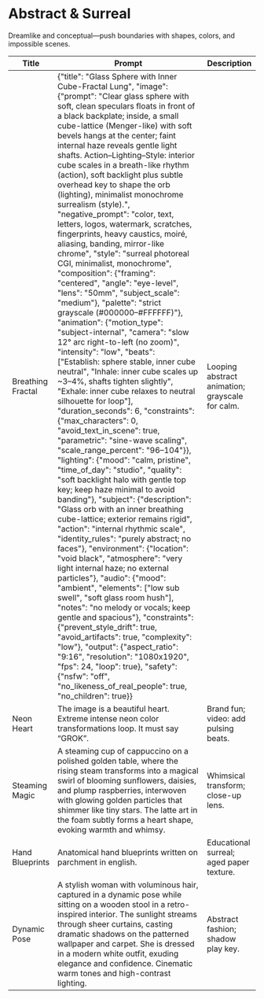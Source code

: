 # Abstract & Surreal

Dreamlike and conceptual—push boundaries with shapes, colors, and impossible scenes.

| Title | Prompt | Description |
|-------|--------|-------------|
| Breathing Fractal | {"title": "Glass Sphere with Inner Cube-Fractal Lung", "image": {"prompt": "Clear glass sphere with soft, clean speculars floats in front of a black backplate; inside, a small cube-lattice (Menger-like) with soft bevels hangs at the center; faint internal haze reveals gentle light shafts. Action–Lighting–Style: interior cube scales in a breath-like rhythm (action), soft backlight plus subtle overhead key to shape the orb (lighting), minimalist monochrome surrealism (style).", "negative_prompt": "color, text, letters, logos, watermark, scratches, fingerprints, heavy caustics, moiré, aliasing, banding, mirror-like chrome", "style": "surreal photoreal CGI, minimalist, monochrome", "composition": {"framing": "centered", "angle": "eye-level", "lens": "50mm", "subject_scale": "medium"}, "palette": "strict grayscale (#000000–#FFFFFF)"}, "animation": {"motion_type": "subject-internal", "camera": "slow 12° arc right-to-left (no zoom)", "intensity": "low", "beats": ["Establish: sphere stable, inner cube neutral", "Inhale: inner cube scales up ~3–4%, shafts tighten slightly", "Exhale: inner cube relaxes to neutral silhouette for loop"], "duration_seconds": 6, "constraints": {"max_characters": 0, "avoid_text_in_scene": true, "parametric": "sine-wave scaling", "scale_range_percent": "96–104"}}, "lighting": {"mood": "calm, pristine", "time_of_day": "studio", "quality": "soft backlight halo with gentle top key; keep haze minimal to avoid banding"}, "subject": {"description": "Glass orb with an inner breathing cube-lattice; exterior remains rigid", "action": "internal rhythmic scale", "identity_rules": "purely abstract; no faces"}, "environment": {"location": "void black", "atmosphere": "very light internal haze; no external particles"}, "audio": {"mood": "ambient", "elements": ["low sub swell", "soft glass room hush"], "notes": "no melody or vocals; keep gentle and spacious"}, "constraints": {"prevent_style_drift": true, "avoid_artifacts": true, "complexity": "low"}, "output": {"aspect_ratio": "9:16", "resolution": "1080x1920", "fps": 24, "loop": true}, "safety": {"nsfw": "off", "no_likeness_of_real_people": true, "no_children": true}} | Looping abstract animation; grayscale for calm. |
| Neon Heart | The image is a beautiful heart. Extreme intense neon color transformations loop. It must say “GROK”. | Brand fun; video: add pulsing beats. |
| Steaming Magic | A steaming cup of cappuccino on a polished golden table, where the rising steam transforms into a magical swirl of blooming sunflowers, daisies, and plump raspberries, interwoven with glowing golden particles that shimmer like tiny stars. The latte art in the foam subtly forms a heart shape, evoking warmth and whimsy. | Whimsical transform; close-up lens. |
| Hand Blueprints | Anatomical hand blueprints written on parchment in english. | Educational surreal; aged paper texture. |
| Dynamic Pose | A stylish woman with voluminous hair, captured in a dynamic pose while sitting on a wooden stool in a retro-inspired interior. The sunlight streams through sheer curtains, casting dramatic shadows on the patterned wallpaper and carpet. She is dressed in a modern white outfit, exuding elegance and confidence. Cinematic warm tones and high-contrast lighting. | Abstract fashion; shadow play key. |